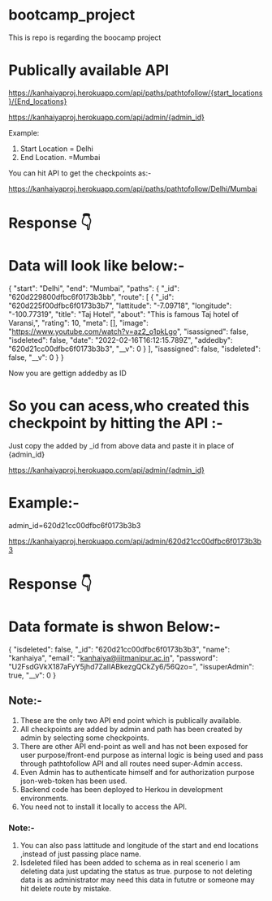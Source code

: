 # bootcamp_project
This is repo is regarding the boocamp project

# Publically available API
https://kanhaiyaproj.herokuapp.com/api/paths/pathtofollow/{start_locations}/{End_locations}

https://kanhaiyaproj.herokuapp.com/api/admin/{admin_id}

Example:

1. Start Location = Delhi
2. End Location.  =Mumbai


You can hit API to get the checkpoints as:-

https://kanhaiyaproj.herokuapp.com/api/paths/pathtofollow/Delhi/Mumbai

# Response 👇

# Data will look like below:-

{
    "start": "Delhi",
    "end": "Mumbai",
    "paths": {
              "_id": "620d229800dfbc6f0173b3bb",
              "route": [
                          {
                              "_id": "620d225f00dfbc6f0173b3b7",
                              "lattitude": "-7.09718",
                              "longitude": "-100.77319",
                              "title": "Taj Hotel",
                              "about": "This is famous Taj hotel of Varansi,",
                              "rating": 10,
                              "meta": [],
                              "image": "https://www.youtube.com/watch?v=az2_o1pkLgo",
                              "isassigned": false,
                              "isdeleted": false,
                              "date": "2022-02-16T16:12:15.789Z",
                              "addedby": "620d21cc00dfbc6f0173b3b3",
                              "__v": 0
                          }
              ],
              "isassigned": false,
              "isdeleted": false,
              "__v": 0
    }
}

Now you are gettign addedby as ID

# So you can acess,who created this checkpoint by hitting the API :-

Just copy the added by _id from above data and paste it in place of {admin_id}

https://kanhaiyaproj.herokuapp.com/api/admin/{admin_id}

# Example:-

admin_id=620d21cc00dfbc6f0173b3b3

https://kanhaiyaproj.herokuapp.com/api/admin/620d21cc00dfbc6f0173b3b3

# Response 👇

# Data formate is shwon Below:-

{
  "isdeleted": false,
  "_id": "620d21cc00dfbc6f0173b3b3",
  "name": "kanhaiya",
  "email": "kanhaiya@iiitmanipur.ac.in",
  "password": "U2FsdGVkX187aFyY5jhd7ZalIABkezgQCkZy6/56Qzo=",
  "issuperAdmin": true,
  "__v": 0
}

## Note:-

1. These are the only two API end point which is publically available.
2. All checkpoints are added by admin and path has been created by admin by selecting some checkpoints.
3. There are other API end-point as well and has not been exposed for user purpose/front-end purpose as internal logic is being used and pass through pathtofollow   API and all routes need super-Admin access.
4. Even Admin has to authenticate himself and for authorization purpose json-web-token has been used.
5. Backend code has been deployed to Herkou in development environments. 
6. You need not to install it locally to access the API.

### Note:-

1. You can also pass lattitude and longitude of the start and end locations ,instead of just passing place name.
2. Isdeleted filed has been added to schema as in real scenerio I am deleting data just updating the status as true.
   purpose to not deleting data is as administrator may need this data in fututre or someone may hit delete route by mistake.
   



